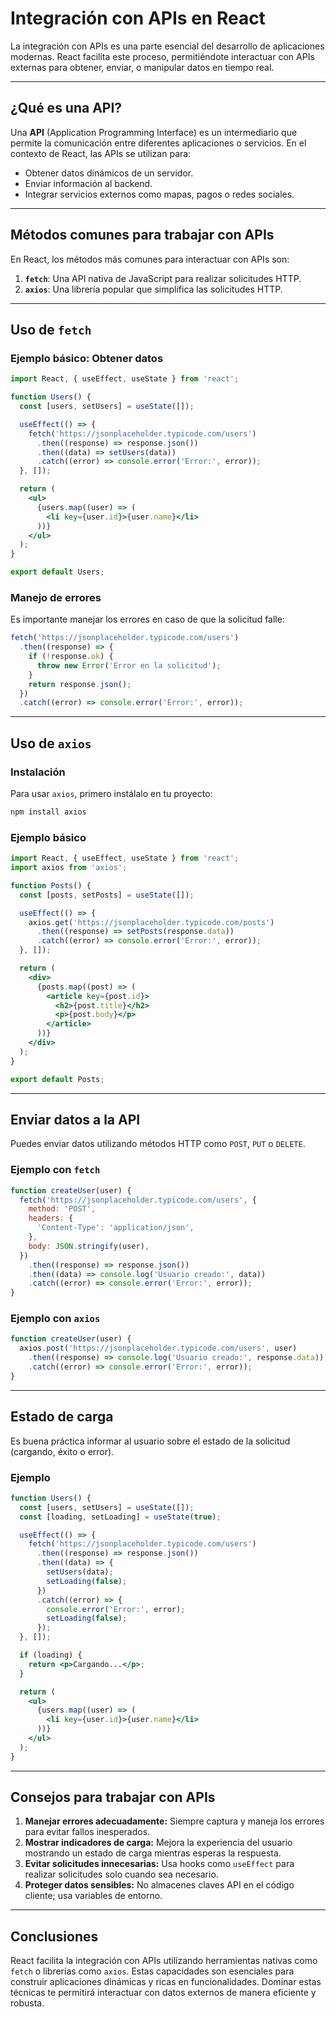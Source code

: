 # Integración con APIs en React

La integración con APIs es una parte esencial del desarrollo de aplicaciones modernas. React facilita este proceso, permitiéndote interactuar con APIs externas para obtener, enviar, o manipular datos en tiempo real.

---

## ¿Qué es una API?

Una **API** (Application Programming Interface) es un intermediario que permite la comunicación entre diferentes aplicaciones o servicios. En el contexto de React, las APIs se utilizan para:

- Obtener datos dinámicos de un servidor.
- Enviar información al backend.
- Integrar servicios externos como mapas, pagos o redes sociales.

---

## Métodos comunes para trabajar con APIs

En React, los métodos más comunes para interactuar con APIs son:

1. **`fetch`**: Una API nativa de JavaScript para realizar solicitudes HTTP.
2. **`axios`**: Una librería popular que simplifica las solicitudes HTTP.

---

## Uso de `fetch`

### Ejemplo básico: Obtener datos

```jsx
import React, { useEffect, useState } from 'react';

function Users() {
  const [users, setUsers] = useState([]);

  useEffect(() => {
    fetch('https://jsonplaceholder.typicode.com/users')
      .then((response) => response.json())
      .then((data) => setUsers(data))
      .catch((error) => console.error('Error:', error));
  }, []);

  return (
    <ul>
      {users.map((user) => (
        <li key={user.id}>{user.name}</li>
      ))}
    </ul>
  );
}

export default Users;
```

### Manejo de errores

Es importante manejar los errores en caso de que la solicitud falle:

```jsx
fetch('https://jsonplaceholder.typicode.com/users')
  .then((response) => {
    if (!response.ok) {
      throw new Error('Error en la solicitud');
    }
    return response.json();
  })
  .catch((error) => console.error('Error:', error));
```

---

## Uso de `axios`

### Instalación

Para usar `axios`, primero instálalo en tu proyecto:

```bash
npm install axios
```

### Ejemplo básico

```jsx
import React, { useEffect, useState } from 'react';
import axios from 'axios';

function Posts() {
  const [posts, setPosts] = useState([]);

  useEffect(() => {
    axios.get('https://jsonplaceholder.typicode.com/posts')
      .then((response) => setPosts(response.data))
      .catch((error) => console.error('Error:', error));
  }, []);

  return (
    <div>
      {posts.map((post) => (
        <article key={post.id}>
          <h2>{post.title}</h2>
          <p>{post.body}</p>
        </article>
      ))}
    </div>
  );
}

export default Posts;
```

---

## Enviar datos a la API

Puedes enviar datos utilizando métodos HTTP como `POST`, `PUT` o `DELETE`.

### Ejemplo con `fetch`

```jsx
function createUser(user) {
  fetch('https://jsonplaceholder.typicode.com/users', {
    method: 'POST',
    headers: {
      'Content-Type': 'application/json',
    },
    body: JSON.stringify(user),
  })
    .then((response) => response.json())
    .then((data) => console.log('Usuario creado:', data))
    .catch((error) => console.error('Error:', error));
}
```

### Ejemplo con `axios`

```jsx
function createUser(user) {
  axios.post('https://jsonplaceholder.typicode.com/users', user)
    .then((response) => console.log('Usuario creado:', response.data))
    .catch((error) => console.error('Error:', error));
}
```

---

## Estado de carga

Es buena práctica informar al usuario sobre el estado de la solicitud (cargando, éxito o error).

### Ejemplo

```jsx
function Users() {
  const [users, setUsers] = useState([]);
  const [loading, setLoading] = useState(true);

  useEffect(() => {
    fetch('https://jsonplaceholder.typicode.com/users')
      .then((response) => response.json())
      .then((data) => {
        setUsers(data);
        setLoading(false);
      })
      .catch((error) => {
        console.error('Error:', error);
        setLoading(false);
      });
  }, []);

  if (loading) {
    return <p>Cargando...</p>;
  }

  return (
    <ul>
      {users.map((user) => (
        <li key={user.id}>{user.name}</li>
      ))}
    </ul>
  );
}
```

---

## Consejos para trabajar con APIs

1. **Manejar errores adecuadamente:** Siempre captura y maneja los errores para evitar fallos inesperados.
2. **Mostrar indicadores de carga:** Mejora la experiencia del usuario mostrando un estado de carga mientras esperas la respuesta.
3. **Evitar solicitudes innecesarias:** Usa hooks como `useEffect` para realizar solicitudes solo cuando sea necesario.
4. **Proteger datos sensibles:** No almacenes claves API en el código cliente; usa variables de entorno.

---

## Conclusiones

React facilita la integración con APIs utilizando herramientas nativas como `fetch` o librerías como `axios`. Estas capacidades son esenciales para construir aplicaciones dinámicas y ricas en funcionalidades. Dominar estas técnicas te permitirá interactuar con datos externos de manera eficiente y robusta.
